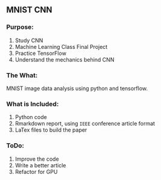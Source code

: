 ## MNIST CNN 


### Purpose: 
   1. Study CNN
   1. Machine Learning Class Final Project
   1. Practice TensorFlow
   1. Understand the mechanics behind CNN


### The What:

MNIST image data analysis using python and tensorflow. 


### What is Included:
   1. Python code
   1. Rmarkdown report, using `IEEE` conference article format
   1. LaTex files to build the paper

### ToDo:
   1. Improve the code
   1. Write a better article
   1. Refactor for GPU
 
